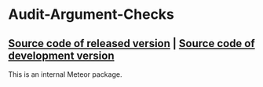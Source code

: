 # Audit-Argument-Checks
[Source code of released version](https://github.com/meteor/meteor/tree/master/packages/audit-argument-checks) | [Source code of development version](https://github.com/meteor/meteor/tree/master/packages/audit-argument-checks)
---

This is an internal Meteor package.